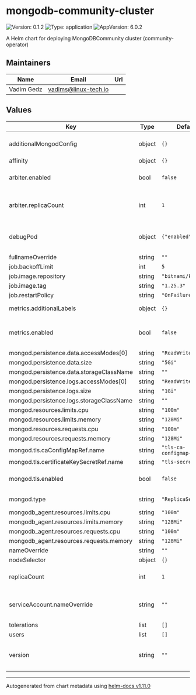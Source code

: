 # mongodb-community-cluster

![Version: 0.1.2](https://img.shields.io/badge/Version-0.1.2-informational?style=flat-square) ![Type: application](https://img.shields.io/badge/Type-application-informational?style=flat-square) ![AppVersion: 6.0.2](https://img.shields.io/badge/AppVersion-6.0.2-informational?style=flat-square)

A Helm chart for deploying MongoDBCommunity cluster (community-operator)

## Maintainers

| Name | Email | Url |
| ---- | ------ | --- |
| Vadim Gedz | <vadims@linux-tech.io> |  |

## Values

| Key | Type | Default | Description |
|-----|------|---------|-------------|
| additionalMongodConfig | object | `{}` | additional MongoDB configuration |
| affinity | object | `{}` |  |
| arbiter.enabled | bool | `false` | If arbiter should be enabled |
| arbiter.replicaCount | int | `1` | Should be less than the value of main replicaCount |
| debugPod | object | `{"enabled":false}` | If debug pod with mongosh should be deployed |
| fullnameOverride | string | `""` |  |
| job.backoffLimit | int | `5` |  |
| job.image.repository | string | `"bitnami/kubectl"` |  |
| job.image.tag | string | `"1.25.3"` |  |
| job.restartPolicy | string | `"OnFailure"` |  |
| metrics.additionalLabels | object | `{}` | labels to add to ServiceMonitor |
| metrics.enabled | bool | `false` | if ServiceMonitor should be deployed |
| mongod.persistence.data.accessModes[0] | string | `"ReadWriteOnce"` |  |
| mongod.persistence.data.size | string | `"5Gi"` |  |
| mongod.persistence.data.storageClassName | string | `""` |  |
| mongod.persistence.logs.accessModes[0] | string | `"ReadWriteOnce"` |  |
| mongod.persistence.logs.size | string | `"1Gi"` |  |
| mongod.persistence.logs.storageClassName | string | `""` |  |
| mongod.resources.limits.cpu | string | `"100m"` |  |
| mongod.resources.limits.memory | string | `"128Mi"` |  |
| mongod.resources.requests.cpu | string | `"100m"` |  |
| mongod.resources.requests.memory | string | `"128Mi"` |  |
| mongod.tls.caConfigMapRef.name | string | `"tls-ca-configmap-name"` |  |
| mongod.tls.certificateKeySecretRef.name | string | `"tls-secret-name"` |  |
| mongod.tls.enabled | bool | `false` | Enable TLS for MongoDB communication |
| mongod.type | string | `"ReplicaSet"` | MongoDB setup type |
| mongodb_agent.resources.limits.cpu | string | `"100m"` |  |
| mongodb_agent.resources.limits.memory | string | `"128Mi"` |  |
| mongodb_agent.resources.requests.cpu | string | `"100m"` |  |
| mongodb_agent.resources.requests.memory | string | `"128Mi"` |  |
| nameOverride | string | `""` |  |
| nodeSelector | object | `{}` |  |
| replicaCount | int | `1` | MongoDB instances count |
| serviceAccount.nameOverride | string | `""` | should match database.name from operator chart |
| tolerations | list | `[]` |  |
| users | list | `[]` |  |
| version | string | `""` | MongoDB version (defaults to appVersion) |

----------------------------------------------
Autogenerated from chart metadata using [helm-docs v1.11.0](https://github.com/norwoodj/helm-docs/releases/v1.11.0)
